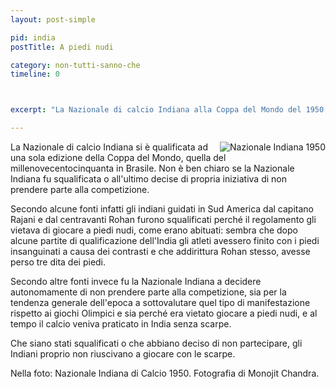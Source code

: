 ```yaml
---
layout: post-simple

pid: india
postTitle: A piedi nudi

category: non-tutti-sanno-che
timeline: 0



excerpt: "La Nazionale di calcio Indiana alla Coppa del Mondo del 1950 in Brasile."

---
```

<img class="responsive-img border margin-1em w50" src="{{site.baseurl}}/assets/pics/{{page.pid}}/india_1950.jpg" alt="Nazionale Indiana 1950" align="right">
La Nazionale di calcio Indiana si è qualificata ad una sola edizione della Coppa del Mondo, quella del millenovecentocinquanta in Brasile. Non è ben chiaro se la Nazionale Indiana fu squalificata o all'ultimo decise di propria iniziativa di non prendere parte alla competizione.

Secondo alcune fonti infatti gli indiani guidati in Sud America dal capitano Rajani e dal centravanti Rohan furono squalificati perché il regolamento gli vietava di giocare a piedi nudi, come erano abituati: sembra che dopo alcune partite di qualificazione dell'India gli atleti avessero finito con i piedi insanguinati a causa dei contrasti e che addirittura Rohan stesso, avesse perso tre dita dei piedi.

Secondo altre fonti invece fu la Nazionale Indiana a decidere autonomamente di non prendere parte alla competizione, sia per la tendenza generale dell'epoca a sottovalutare quel tipo di manifestazione rispetto ai giochi Olimpici e sia perché era vietato giocare a piedi nudi, e al tempo il calcio veniva praticato in India senza scarpe.

Che siano stati squalificati o che abbiano deciso di non partecipare, gli Indiani proprio non riuscivano a giocare con le scarpe.

<div class="post-disclaimer">
Nella foto: Nazionale Indiana di Calcio 1950. Fotografia di Monojit Chandra.
</div>
